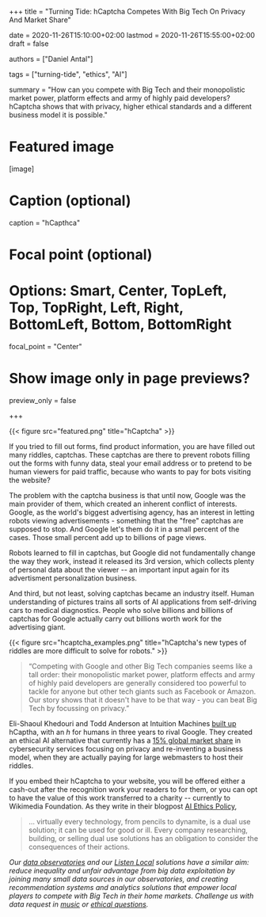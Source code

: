+++
title = "Turning Tide: hCaptcha Competes With Big Tech On Privacy And Market Share"

date = 2020-11-26T15:10:00+02:00
lastmod = 2020-11-26T15:55:00+02:00
draft = false

authors = ["Daniel Antal"]

tags = ["turning-tide", "ethics", "AI"]

summary = "How can you compete with Big Tech and their monopolistic market power, platform effects and army of highly paid developers? hCaptcha shows that with privacy, higher ethical standards and a different business model it is possible."


# Featured image
[image]
  # Caption (optional)
  caption = "hCapthca"

  # Focal point (optional)
  # Options: Smart, Center, TopLeft, Top, TopRight, Left, Right, BottomLeft, Bottom, BottomRight
  focal_point = "Center"

  # Show image only in page previews?
  preview_only = false

+++

{{< figure src="featured.png" title="hCaptcha" >}}

If you tried to fill out forms, find product information, you are have filled out many riddles, captchas.  These captchas are there to prevent robots filling out the forms with funny data, steal your email address or to pretend to be human viewers for paid traffic, because who wants to pay for bots visiting the website?

The problem with the captcha business is that until now, Google was the main provider of them, which created an inherent conflict of interests. Google, as the world's biggest advertising agency, has an interest in letting robots viewing advertisements - something that the "free" captchas are supposed to stop.  And Google let's them do it in a small percent of the cases. Those small percent add up to billions of page views.

Robots learned to fill in captchas, but Google did not fundamentally change the way they work, instead it released its 3rd version, which collects plenty of personal data about the viewer -- an important input again for its advertisment personalization business. 

And third, but not least, solving captchas became an industry itself.  Human understanding of pictures trains all sorts of AI applications from self-driving cars to medical diagnostics. People who solve billions and billions of captchas for Google actually carry out billions worth work for the advertising giant.

{{< figure src="hcaptcha_examples.png" title="hCaptcha's new types of riddles are more difficult to solve for robots." >}}

>“Competing with Google and other Big Tech companies seems like a tall order: their monopolistic market power, platform effects and army of highly paid developers are generally considered too powerful to tackle for anyone but other tech giants such as Facebook or Amazon. Our story shows that it doesn't have to be that way - you can beat Big Tech by focussing on privacy.”

Eli-Shaoul Khedouri and Todd Anderson at Intuition Machines [built up](https://www.fastcompany.com/90377406/suspicious-of-googles-recaptcha-heres-a-popular-alternative) hCaptha, with an *h* for humans in three years to rival Google. They created an ethical AI alternative that currently has a [15% global market share](https://www.hcaptcha.com/post/hcaptcha-now-the-largest-independent-captcha-service) in cybersecurity services focusing on privacy and re-inventing a business model, when they are actually paying for large webmasters to host their riddles. 

If you embed their hCaptcha to your website, you will be offered either a cash-out after the recognition work your readers to for them, or you can opt to have the value of this work transferred to a charity -- currently to Wikimedia Foundation. As they write in their blogpost [AI Ethics Policy](https://www.hcaptcha.com/ai-ethics),

>... virtually every technology, from pencils to dynamite, is a dual use solution; it can be used for good or ill. Every company researching, building, or selling dual use solutions has an obligation to consider the consequences of their actions.

*Our [data observatories](https://dataobservatory.eu/) and our [Listen Local](https://dataandlyrics.com/tag/listen-local/) solutions have a similar aim: reduce inequality and unfair advantage from big data exploitation by joining many small data sources in our observatories, and creating recommendation systems and analytics solutions that empower local players to compete with Big Tech in their home markets. Challenge us with data request in [music](https://music.dataobservatory.eu/) or [ethical questions](https://music.dataobservatory.eu/#contact).*
